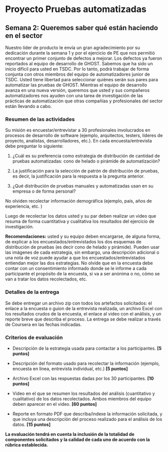 
# Proyecto Pruebas automatizadas

## Semana 2: Queremos saber qué están haciendo en el sector

Nuestro líder de producto le envía un gran agradecimiento por su dedicación durante la semana 1 y por el ejercicio de PE que nos permitió encontrar un primer conjunto de defectos a mejorar. Los defectos ya fueron reportados al equipo de desarrollo de GHOST. Sabemos que ha sido un inicio difícil para usted en TSDC. Por lo tanto, podrá trabajar de forma conjunta con otros miembros del equipo de automatizadores junior de TSDC. Usted tiene libertad para seleccionar quiénes serán sus pares para automatizar las pruebas de GHOST. Mientras el equipo de desarrollo avanza en una nueva versión, queremos que usted y sus compañeros automatizadores nos ayuden con una tarea de investigación de las prácticas de automatización que otras compañías y profesionales del sector están llevando a cabo.  

### Resumen de las actividades

Su misión es encuestar/entrevistar a 30 profesionales involucrados en procesos de desarrollo de software (ejemplo, arquitectos, testers, líderes de proyecto, analistas, desarrolladores, etc.). En cada encuesta/entrevista debe preguntar lo siguiente:


1. ¿Cuál es su preferencia como estrategia de distribución de cantidad de pruebas automatizadas: cono de helado o pirámide de automatización?

2. La justificación para la selección de patrón de distribución de pruebas, es decir, la justificación para la respuesta a la pregunta anterior.

3. ¿Qué distribución de pruebas manuales y automatizadas usan en su empresa o de forma personal?

No olviden recolectar información demográfica (ejemplo, país, años de experiencia, etc. )

Luego de recolectar los datos usted y su par deben realizar un video que resuma de forma cuantitativa y cualitativa los resultados del ejercicio de investigación.  



**Recomendaciones:** usted y su equipo deben encargarse, de alguna forma, de explicar a los encuestados/entrevistados los dos esquemas de distribución de pruebas (es decir cono de helado y pirámide). Pueden usar las imágenes de cada estrategia, sin embargo, una descripción adicional o una nota de voz puede ayudar a que los encuestados/entrevistados entiendan mejor las dos estrategias.  No olvide que en la encuesta debe contar con un consentimiento informado donde se le informe a cada participante el propósito de la encuesta, si va a ser anónima o no, cómo se van a tratar los datos recolectados, etc.



### Detalles de la entrega
Se debe entregar un archivo zip con todos los artefactos solicitados: el enlace a la encuesta o guion de la entrevista realizada, un archivo Excel con los resultados crudos de la encuesta, el enlace al video con el análisis, y un reporte breve que describa el proceso.  La entrega se debe realizar a través de Coursera en las fechas indicadas.


### Criterios de evaluación


- Descripción de la estrategia usada para contactar a los participantes. **[5 puntos]**

- Descripción del formato usado para recolectar la información (ejemplo, encuesta en línea, entrevista individual, etc.) **[5 puntos]**

- Archivo Excel con las respuestas dadas por los 30 participantes. **[10 puntos]**

- Video en el que se resumen los resultados del análisis (cuantitativo y cualitativo) de los datos recolectados. Ambos miembros del equipo deben aparecer en el video. **[60 puntos]**

- Reporte en formato PDF que describa/indexe la información solicitada, y que incluya una descripción del proceso realizado para el análisis  de los datos. **[15 puntos]**


**La evaluación tendrá en cuenta la inclusión de la totalidad de componentes solicitados y la calidad de cada uno de acuerdo con la rúbrica establecida.**
